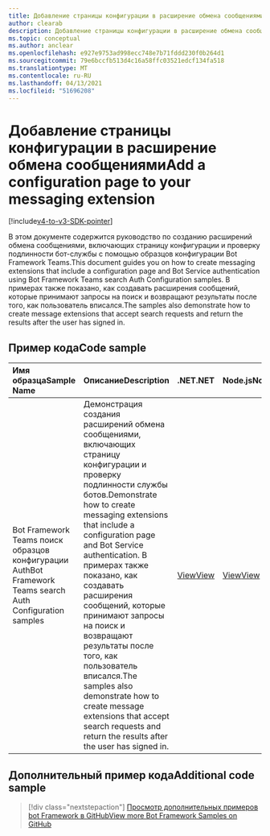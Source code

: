 ```yaml
---
title: Добавление страницы конфигурации в расширение обмена сообщениями
author: clearab
description: Добавление страницы конфигурации в расширение обмена сообщениями
ms.topic: conceptual
ms.author: anclear
ms.openlocfilehash: e927e9753ad998ecc748e7b71fddd230f0b264d1
ms.sourcegitcommit: 79e6bccfb513d4c16a58ffc03521edcf134fa518
ms.translationtype: MT
ms.contentlocale: ru-RU
ms.lasthandoff: 04/13/2021
ms.locfileid: "51696208"
---
```

# <a name="add-a-configuration-page-to-your-messaging-extension"></a><span data-ttu-id="c943f-103">Добавление страницы конфигурации в расширение обмена сообщениями</span><span class="sxs-lookup"><span data-stu-id="c943f-103">Add a configuration page to your messaging extension</span></span>

[!include[v4-to-v3-SDK-pointer](~/includes/v4-to-v3-pointer-me.md)]

<span data-ttu-id="c943f-104">В этом документе содержится руководство по созданию расширений обмена сообщениями, включающих страницу конфигурации и проверку подлинности бот-службы с помощью образцов конфигурации Bot Framework Teams.</span><span class="sxs-lookup"><span data-stu-id="c943f-104">This document guides you on how to create messaging extensions that include a configuration page and Bot Service authentication using Bot Framework Teams search Auth Configuration samples.</span></span> <span data-ttu-id="c943f-105">В примерах также показано, как создавать расширения сообщений, которые принимают запросы на поиск и возвращают результаты после того, как пользователь вписался.</span><span class="sxs-lookup"><span data-stu-id="c943f-105">The samples also demonstrate how to create message extensions that accept search requests and return the results after the user has signed in.</span></span>

## <a name="code-sample"></a><span data-ttu-id="c943f-106">Пример кода</span><span class="sxs-lookup"><span data-stu-id="c943f-106">Code sample</span></span>

| <span data-ttu-id="c943f-107">Имя образца</span><span class="sxs-lookup"><span data-stu-id="c943f-107">Sample Name</span></span> | <span data-ttu-id="c943f-108">Описание</span><span class="sxs-lookup"><span data-stu-id="c943f-108">Description</span></span> | <span data-ttu-id="c943f-109">.NET</span><span class="sxs-lookup"><span data-stu-id="c943f-109">.NET</span></span> | <span data-ttu-id="c943f-110">Node.js</span><span class="sxs-lookup"><span data-stu-id="c943f-110">Node.js</span></span>|   
|:---------------------|:--------------|:---------|:--------|
| <span data-ttu-id="c943f-111">Bot Framework Teams поиск образцов конфигурации Auth</span><span class="sxs-lookup"><span data-stu-id="c943f-111">Bot Framework Teams search Auth Configuration samples</span></span>  | <span data-ttu-id="c943f-112">Демонстрация создания расширений обмена сообщениями, включающих страницу конфигурации и проверку подлинности службы ботов.</span><span class="sxs-lookup"><span data-stu-id="c943f-112">Demonstrate how to create messaging extensions that include a configuration page and Bot Service authentication.</span></span> <span data-ttu-id="c943f-113">В примерах также показано, как создавать расширения сообщений, которые принимают запросы на поиск и возвращают результаты после того, как пользователь вписался.</span><span class="sxs-lookup"><span data-stu-id="c943f-113">The samples also demonstrate how to create message extensions that accept search requests and return the results after the user has signed in.</span></span>|[<span data-ttu-id="c943f-114">View</span><span class="sxs-lookup"><span data-stu-id="c943f-114">View</span></span>](https://github.com/microsoft/BotBuilder-Samples/tree/master/samples/csharp_dotnetcore/52.teams-messaging-extensions-search-auth-config)| [<span data-ttu-id="c943f-115">View</span><span class="sxs-lookup"><span data-stu-id="c943f-115">View</span></span>](https://github.com/microsoft/BotBuilder-Samples/tree/master/samples/javascript_nodejs/52.teams-messaging-extensions-search-auth-config)|

## <a name="additional-code-sample"></a><span data-ttu-id="c943f-116">Дополнительный пример кода</span><span class="sxs-lookup"><span data-stu-id="c943f-116">Additional code sample</span></span>

> [!div class="nextstepaction"]
> [<span data-ttu-id="c943f-117">Просмотр дополнительных примеров bot Framework в GitHub</span><span class="sxs-lookup"><span data-stu-id="c943f-117">View more Bot Framework Samples on GitHub</span></span>](https://github.com/microsoft/BotBuilder-Samples)

